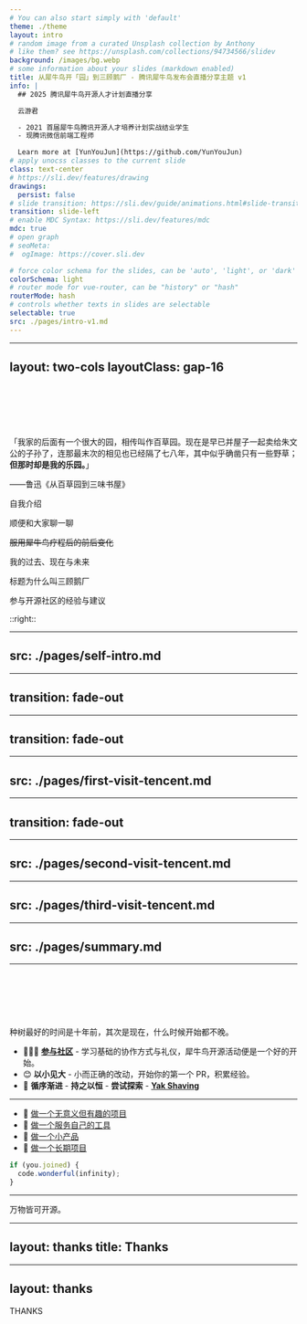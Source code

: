 ```yaml
---
# You can also start simply with 'default'
theme: ./theme
layout: intro
# random image from a curated Unsplash collection by Anthony
# like them? see https://unsplash.com/collections/94734566/slidev
background: /images/bg.webp
# some information about your slides (markdown enabled)
title: 从犀牛鸟开「园」到三顾鹅厂 - 腾讯犀牛鸟发布会直播分享主题 v1
info: |
  ## 2025 腾讯犀牛鸟开源人才计划直播分享

  云游君

  - 2021 首届犀牛鸟腾讯开源人才培养计划实战结业学生
  - 现腾讯微信前端工程师

  Learn more at [YunYouJun](https://github.com/YunYouJun)
# apply unocss classes to the current slide
class: text-center
# https://sli.dev/features/drawing
drawings:
  persist: false
# slide transition: https://sli.dev/guide/animations.html#slide-transitions
transition: slide-left
# enable MDC Syntax: https://sli.dev/features/mdc
mdc: true
# open graph
# seoMeta:
#  ogImage: https://cover.sli.dev

# force color schema for the slides, can be 'auto', 'light', or 'dark'
colorSchema: light
# router mode for vue-router, can be "history" or "hash"
routerMode: hash
# controls whether texts in slides are selectable
selectable: true
src: ./pages/intro-v1.md
---
```



---
layout: two-cols
layoutClass: gap-16
---

# 🀄️ 分享主题

<div class="text-base op-40 italic">

「我家的后面有一个很大的园，相传叫作百草园。现在是早已并屋子一起卖给朱文公的子孙了，连那最末次的相见也已经隔了七八年，其中似乎确凿只有一些野草；**但那时却是我的乐园。**」

——鲁迅《从百草园到三味书屋》

</div>

<div class="op-70">

自我介绍

顺便和大家聊一聊

~~服用犀牛鸟疗程后的前后变化~~

我的过去、现在与未来

标题为什么叫三顾鹅厂

参与开源社区的经验与建议

</div>

::right::

<Toc text-2xl minDepth="1" maxDepth="1" />

<!-- 
很高兴能有机会以分享嘉宾的身份参与此次犀牛鸟活动。
-->

---
src: ./pages/self-intro.md
---

---
transition: fade-out
---

<AdvChoosePage
  title="机缘巧合，云游君看到了一个名为犀牛鸟的开源活动，但这段时间十分繁忙，是否要参加呢？"
  :choices="[
    { label: '与其不去做而后悔，不如做了之后再后悔？', do: () => $slidev.nav.next() },
    { label: '太忙了，放弃', do: () => $slidev.nav.goLast() },
  ]"
/>

---
transition: fade-out
---

<EVABanner12 title="壹顾鹅厂" author="云游君" label="第一话" date="西历2021年5月21日" />

---
src: ./pages/first-visit-tencent.md
---


---
transition: fade-out
---

<AdvChoosePage
  title="得到了新的实习机会，是否要离职呢？"
  :choices="[
    { label: '离职尝试一下新的机会', do: () => $slidev.nav.next() },
    { label: '算了，面试太累了，也有更多的不确定性', do: () => $slidev.nav.goLast() },
  ]"
/>

---
src: ./pages/second-visit-tencent.md
---

---
src: ./pages/third-visit-tencent.md
---

---
src: ./pages/summary.md
---

---

# 🐦 如何开始开源？

种树最好的时间是十年前，其次是现在，什么时候开始都不晚。

- 🧑‍🤝‍🧑 **[参与社区](https://intro.yunyoujun.cn/9)** - 学习基础的协作方式与礼仪，犀牛鸟开源活动便是一个好的开始。
- 😊 **以小见大** - 小而正确的改动，开始你的第一个 PR，积累经验。
- 📝 **循序渐进** - **持之以恒** - **尝试探索** - [**Yak Shaving**](https://antfu.me/posts/about-yak-shaving-zh)

<hr class="my-4" />

<div class="flex justify-between gap-2">

- 🤣 [做一个无意义但有趣的项目](https://intro.yunyoujun.cn/16)
- 🔧 [做一个服务自己的工具](https://intro.yunyoujun.cn/10)
- 🛞 [做一个小产品](https://intro.yunyoujun.cn/17)
- 🏃 [做一个长期项目](https://intro.yunyoujun.cn/11)

```ts
if (you.joined) {
  code.wonderful(infinity);
}
```

</div>

<hr class="my-4" />

万物皆可开源。

<style>
h1 {
  background-color: var(--ost-c-brand);
  background-image: linear-gradient(45deg, var(--ost-c-brand) 10%, var(--ost-c-brand) 20%);
  background-size: 100%;
  -webkit-background-clip: text;
  -moz-background-clip: text;
  -webkit-text-fill-color: transparent;
  -moz-text-fill-color: transparent;
}
</style>

---
layout: thanks
title: Thanks
---

<Thanks />

<!-- 感谢大家愿意听到这里。 -->

---
layout: thanks
---

<div class="text-8xl text-center font-bold top-0 bottom-0 left-12 right-12 flex flex-col  items-center justify-center absolute text-$ost-c-brand">
  THANKS
</div>

<BackToChoose />
